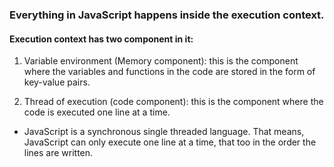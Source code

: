 ### Everything in JavaScript happens inside the execution context.

#### Execution context has two component in it:

1. Variable environment (Memory component):
	this is the component where the variables and functions in the code are stored in the form of key-value pairs.

2. Thread of execution (code component): this is the component where the code is executed one line at a time.

- JavaScript is a synchronous single threaded language.
That means, JavaScript can only execute one line at a time, that too in the order the lines are written.

